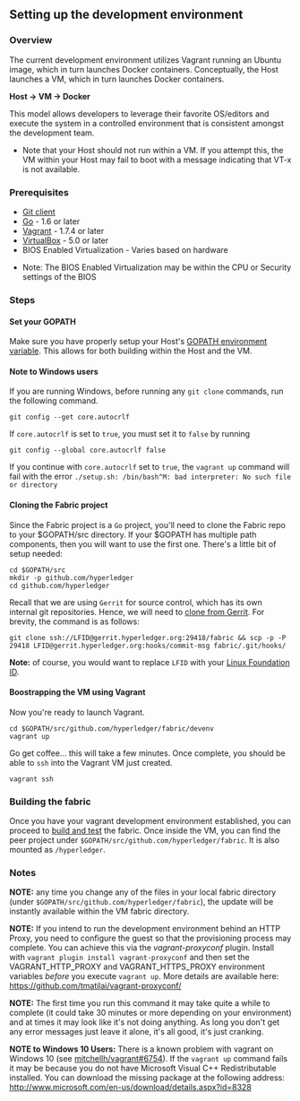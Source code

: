 ## Setting up the development environment

### Overview
The current development environment utilizes Vagrant running an Ubuntu image, which in turn launches Docker containers. Conceptually, the Host launches a VM, which in turn launches Docker containers.

**Host -> VM -> Docker**

This model allows developers to leverage their favorite OS/editors and execute the system in a controlled environment that is consistent amongst the development team.

- Note that your Host should not run within a VM. If you attempt this, the VM within your Host may fail to boot with a message indicating that VT-x is not available.

### Prerequisites
* [Git client](https://git-scm.com/downloads)
* [Go](https://golang.org/) - 1.6 or later
* [Vagrant](https://www.vagrantup.com/) - 1.7.4 or later
* [VirtualBox](https://www.virtualbox.org/) - 5.0 or later
* BIOS Enabled Virtualization - Varies based on hardware

- Note: The BIOS Enabled Virtualization may be within the CPU or Security settings of the BIOS

### Steps

#### Set your GOPATH
Make sure you have properly setup your Host's [GOPATH environment variable](https://github.com/golang/go/wiki/GOPATH). This allows for both building within the Host and the VM.

#### Note to Windows users

If you are running Windows, before running any `git clone` commands, run the following command.
```
git config --get core.autocrlf
```
If `core.autocrlf` is set to `true`, you must set it to `false` by running
```
git config --global core.autocrlf false
```
If you continue with `core.autocrlf` set to `true`, the `vagrant up` command will fail with the error `./setup.sh: /bin/bash^M: bad interpreter: No such file or directory`

#### Cloning the Fabric project

Since the Fabric project is a `Go` project, you'll need to clone the Fabric repo to your $GOPATH/src directory. If your $GOPATH has multiple path components, then you will want to use the first one. There's a little bit of setup needed:

```
cd $GOPATH/src
mkdir -p github.com/hyperledger
cd github.com/hyperledger
```

Recall that we are using `Gerrit` for source control, which has its own internal git repositories. Hence, we will need to [clone from Gerrit](../Gerrit/gerrit.md#Working-with-a-local-clone-of-the-repository). For brevity, the command is as follows:
```
git clone ssh://LFID@gerrit.hyperledger.org:29418/fabric && scp -p -P 29418 LFID@gerrit.hyperledger.org:hooks/commit-msg fabric/.git/hooks/
```
**Note:** of course, you would want to replace `LFID` with your [Linux Foundation ID](../Gerrit/lf-account.md).

#### Boostrapping the VM using Vagrant

Now you're ready to launch Vagrant.

```
cd $GOPATH/src/github.com/hyperledger/fabric/devenv
vagrant up
```

Go get coffee... this will take a few minutes. Once complete, you should be able to `ssh` into the Vagrant VM just created.
```
vagrant ssh
```

### Building the fabric

Once you have your vagrant development environment established, you can proceed to [build and test](build.md) the fabric. Once inside the VM, you can find the peer project under `$GOPATH/src/github.com/hyperledger/fabric`. It is also mounted as  `/hyperledger`.

### Notes

**NOTE:** any time you change any of the files in your local fabric directory (under `$GOPATH/src/github.com/hyperledger/fabric`), the update will be instantly available within the VM fabric directory.

**NOTE:** If you intend to run the development environment behind an HTTP Proxy, you need to configure the guest so that the provisioning process may complete. You can achieve this via the *vagrant-proxyconf* plugin. Install with `vagrant plugin install vagrant-proxyconf` and then set the VAGRANT_HTTP_PROXY and VAGRANT_HTTPS_PROXY environment variables *before* you execute `vagrant up`. More details are available here: https://github.com/tmatilai/vagrant-proxyconf/

**NOTE:** The first time you run this command it may take quite a while to complete (it could take 30 minutes or more depending on your environment) and at times it may look like it's not doing anything. As long you don't get any error messages just leave it alone, it's all good, it's just cranking.

**NOTE to Windows 10 Users:** There is a known problem with vagrant on Windows 10 (see [mitchellh/vagrant#6754](https://github.com/mitchellh/vagrant/issues/6754)). If the `vagrant up` command fails it may be because you do not have Microsoft Visual C++ Redistributable installed. You can download the missing package at the following address: http://www.microsoft.com/en-us/download/details.aspx?id=8328
